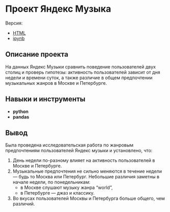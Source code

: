 # Проект Яндекс Музыка
Версия:
- [HTML](#)
- [ipynb](#)


## Описание проекта

На данных Яндекс Музыки сравнить поведение пользователей двух столиц и проверь гипотезы: активность пользователей зависит от дня недели и времени суток, а также различие в общем предпочтении музыкальных жанров в Москве и Петербурге.

## Навыки и инструменты

- **python**
- **pandas**

## Вывод

Была проведена исследовательская работа по жанровым предпочтениям пользователей Яндекс музыки и установлено, что:

1. День недели по-разному влияет на активность пользователей в Москве и Петербурге.
2. Музыкальные предпочтения не сильно меняются в течение недели — будь то Москва или Петербург. Небольшие различия заметны в начале недели, по понедельникам:
    * в Москве слушают музыку жанра “world”,
    * в Петербурге — джаз и классику.
3. Во вкусах пользователей Москвы и Петербурга больше общего, чем различий.